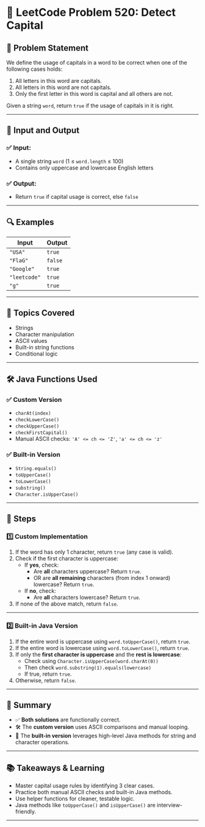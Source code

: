 # 🧠 LeetCode Problem 520: Detect Capital

## 📄 Problem Statement

We define the usage of capitals in a word to be correct when one of the following cases holds:

1. All letters in this word are capitals.  
2. All letters in this word are not capitals.  
3. Only the first letter in this word is capital and all others are not.

Given a string `word`, return `true` if the usage of capitals in it is right.

---

## 🧪 Input and Output

### ✅ Input:
- A single string `word` (1 ≤ `word.length` ≤ 100)
- Contains only uppercase and lowercase English letters

### ✅ Output:
- Return `true` if capital usage is correct, else `false`

---

## 🔍 Examples

| Input       | Output |
|-------------|--------|
| `"USA"`     | `true` |
| `"FlaG"`    | `false`|
| `"Google"`  | `true` |
| `"leetcode"`| `true` |
| `"g"`       | `true` |

---

## 🧠 Topics Covered

- Strings
- Character manipulation
- ASCII values
- Built-in string functions
- Conditional logic

---

## 🛠️ Java Functions Used

### ✅ Custom Version
- `charAt(index)`
- `checkLowerCase()`
- `checkUpperCase()`
- `checkFirstCapital()`
- Manual ASCII checks: `'A' <= ch <= 'Z'`, `'a' <= ch <= 'z'`

### ✅ Built-in Version
- `String.equals()`
- `toUpperCase()`
- `toLowerCase()`
- `substring()`
- `Character.isUpperCase()`

---


## 🧱 Steps

### 1️⃣ Custom Implementation

1. If the word has only 1 character, return `true` (any case is valid).
2. Check if the first character is uppercase:
   - If **yes**, check:
     - Are **all** characters uppercase? Return `true`.
     - OR are **all remaining** characters (from index 1 onward) lowercase? Return `true`.
   - If **no**, check:
     - Are **all** characters lowercase? Return `true`.
3. If none of the above match, return `false`.

---

### 2️⃣ Built-in Java Version

1. If the entire word is uppercase using `word.toUpperCase()`, return `true`.
2. If the entire word is lowercase using `word.toLowerCase()`, return `true`.
3. If only the **first character is uppercase** and the **rest is lowercase**:
   - Check using `Character.isUpperCase(word.charAt(0))`
   - Then check `word.substring(1).equals(lowercase)`
   - If true, return `true`.
4. Otherwise, return `false`.


---



## 📝 Summary

- ✅ **Both solutions** are functionally correct.
- 🛠️ The **custom version** uses ASCII comparisons and manual looping.
- 🧰 The **built-in version** leverages high-level Java methods for string and character operations.

---

## 📚 Takeaways & Learning

- Master capital usage rules by identifying 3 clear cases.
- Practice both manual ASCII checks and built-in Java methods.
- Use helper functions for cleaner, testable logic.
- Java methods like `toUpperCase()` and `isUpperCase()` are interview-friendly.

---

